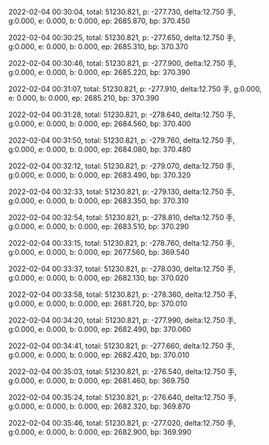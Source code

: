 2022-02-04 00:30:04, total: 51230.821, p: -277.730, delta:12.750 手, g:0.000, e: 0.000, b: 0.000, ep: 2685.870, bp: 370.450

2022-02-04 00:30:25, total: 51230.821, p: -277.650, delta:12.750 手, g:0.000, e: 0.000, b: 0.000, ep: 2685.310, bp: 370.370

2022-02-04 00:30:46, total: 51230.821, p: -277.900, delta:12.750 手, g:0.000, e: 0.000, b: 0.000, ep: 2685.220, bp: 370.390

2022-02-04 00:31:07, total: 51230.821, p: -277.910, delta:12.750 手, g:0.000, e: 0.000, b: 0.000, ep: 2685.210, bp: 370.390

2022-02-04 00:31:28, total: 51230.821, p: -278.640, delta:12.750 手, g:0.000, e: 0.000, b: 0.000, ep: 2684.560, bp: 370.400

2022-02-04 00:31:50, total: 51230.821, p: -279.760, delta:12.750 手, g:0.000, e: 0.000, b: 0.000, ep: 2684.080, bp: 370.480

2022-02-04 00:32:12, total: 51230.821, p: -279.070, delta:12.750 手, g:0.000, e: 0.000, b: 0.000, ep: 2683.490, bp: 370.320

2022-02-04 00:32:33, total: 51230.821, p: -279.130, delta:12.750 手, g:0.000, e: 0.000, b: 0.000, ep: 2683.350, bp: 370.310

2022-02-04 00:32:54, total: 51230.821, p: -278.810, delta:12.750 手, g:0.000, e: 0.000, b: 0.000, ep: 2683.510, bp: 370.290

2022-02-04 00:33:15, total: 51230.821, p: -278.760, delta:12.750 手, g:0.000, e: 0.000, b: 0.000, ep: 2677.560, bp: 369.540

2022-02-04 00:33:37, total: 51230.821, p: -278.030, delta:12.750 手, g:0.000, e: 0.000, b: 0.000, ep: 2682.130, bp: 370.020

2022-02-04 00:33:58, total: 51230.821, p: -278.360, delta:12.750 手, g:0.000, e: 0.000, b: 0.000, ep: 2681.720, bp: 370.010

2022-02-04 00:34:20, total: 51230.821, p: -277.990, delta:12.750 手, g:0.000, e: 0.000, b: 0.000, ep: 2682.490, bp: 370.060

2022-02-04 00:34:41, total: 51230.821, p: -277.660, delta:12.750 手, g:0.000, e: 0.000, b: 0.000, ep: 2682.420, bp: 370.010

2022-02-04 00:35:03, total: 51230.821, p: -276.540, delta:12.750 手, g:0.000, e: 0.000, b: 0.000, ep: 2681.460, bp: 369.750

2022-02-04 00:35:24, total: 51230.821, p: -276.640, delta:12.750 手, g:0.000, e: 0.000, b: 0.000, ep: 2682.320, bp: 369.870

2022-02-04 00:35:46, total: 51230.821, p: -277.020, delta:12.750 手, g:0.000, e: 0.000, b: 0.000, ep: 2682.900, bp: 369.990
